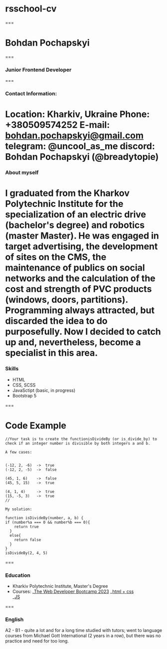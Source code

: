 # rsschool-cv

===

# Bohdan Pochapskyi

===

### Junior Frontend Developer

===

### Contact Information:

**Location:** Kharkiv, Ukraine
**Phone:** +380509574252
**E-mail:** bohdan.pochapskyi@gmail.com
**telegram:** @uncool_as_me
**discord:** Bohdan Pochapskyi (@breadytopie)
===

### About myself

I graduated from the Kharkov Polytechnic Institute for the specialization of an electric drive (bachelor's degree) and robotics (master Master).
He was engaged in target advertising, the development of sites on the CMS, the maintenance of publics on social networks and the calculation of the cost and strength of PVC products (windows, doors, partitions).
Programming always attracted, but discarded the idea to do purposefully. Now I decided to catch up and, nevertheless, become a specialist in this area.
===

### Skills

- HTML
- CSS, SCSS
- JavaSctipt (basic, in progress)
- Bootstrap 5

===

# Code Example

```
//Your task is to create the functionisDivideBy (or is_divide_by) to check if an integer number is divisible by both integers a and b.

A few cases:


(-12, 2, -6)  ->  true
(-12, 2, -5)  ->  false

(45, 1, 6)    ->  false
(45, 5, 15)   ->  true

(4, 1, 4)     ->  true
(15, -5, 3)   ->  true
//

My solution:

function isDivideBy(number, a, b) {
if (number%a === 0 && number%b === 0){
    return true
  }
  else{
    return false
  }
}
isDivideBy(2, 4, 5)
```

===

### Education

- Kharkiv Polytechnic Institute, Master's Degree
- Courses:
  _[The Web Developer Bootcamp 2023](https://www.udemy.com/share/101W9C3@8wGQN15CLQpGD0gbUb2ut3QMluev6V5YNM4NHsrIaBewdLfc4AVXZZOVNhIO-Fcy7A==/)
  _[html + css](https://www.youtube.com/@FreelancerLifeStyle)  
  \_[JS](https://www.youtube.com/@Bogdan_Stashchuk)

===

### English

A2 - B1 - quite a lot and for a long time studied with tutors; went to language courses from Michael Gott International (2 years in a row), but there was no practice and need for too long.
